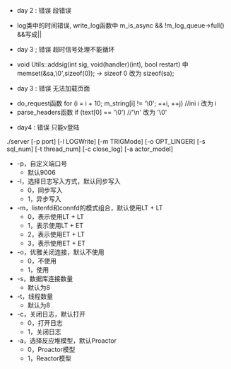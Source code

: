 - day 2 : 错误 段错误
* log类中的时间错误, write_log函数中 m_is_async && !m_log_queue->full() &&写成||

- day 3 ; 错误 超时信号处理不能循环
* void Utils::addsig(int sig, void(handler)(int), bool restart) 中 memset(&sa,\0',sizeof(0)); -> sizeof 0 改为 sizeof(sa);

- day 3 : 错误 无法加载页面
* do_request函数 for (i = i + 10; m_string[i] != '\0'; ++i, ++j) //ini i 改为 i
* parse_headers函数 if (text[0] == '\0') //'\n' 改为 '\0'

- day4 : 错误 只能v登陆



./server [-p port] [-l LOGWrite] [-m TRIGMode] [-o OPT_LINGER] [-s sql_num] [-t thread_num] [-c close_log] [-a actor_model]
* -p，自定义端口号
	* 默认9006
* -l，选择日志写入方式，默认同步写入
	* 0，同步写入
	* 1，异步写入
* -m，listenfd和connfd的模式组合，默认使用LT + LT
	* 0，表示使用LT + LT
	* 1，表示使用LT + ET
    * 2，表示使用ET + LT
    * 3，表示使用ET + ET
* -o，优雅关闭连接，默认不使用
	* 0，不使用
	* 1，使用
* -s，数据库连接数量
	* 默认为8
* -t，线程数量
	* 默认为8
* -c，关闭日志，默认打开
	* 0，打开日志
	* 1，关闭日志
* -a，选择反应堆模型，默认Proactor
	* 0，Proactor模型
	* 1，Reactor模型